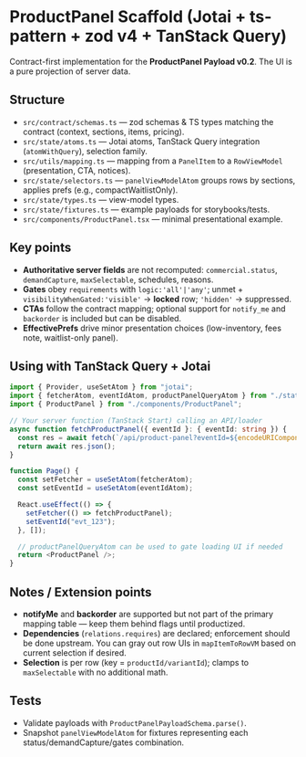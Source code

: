 
# ProductPanel Scaffold (Jotai + ts-pattern + zod v4 + TanStack Query)

Contract-first implementation for the **ProductPanel Payload v0.2**. The UI is a pure projection of server data.

## Structure

- `src/contract/schemas.ts` — zod schemas & TS types matching the contract (context, sections, items, pricing).
- `src/state/atoms.ts` — Jotai atoms, TanStack Query integration (`atomWithQuery`), selection family.
- `src/utils/mapping.ts` — mapping from a `PanelItem` to a `RowViewModel` (presentation, CTA, notices).
- `src/state/selectors.ts` — `panelViewModelAtom` groups rows by sections, applies prefs (e.g., compactWaitlistOnly).
- `src/state/types.ts` — view-model types.
- `src/state/fixtures.ts` — example payloads for storybooks/tests.
- `src/components/ProductPanel.tsx` — minimal presentational example.

## Key points

- **Authoritative server fields** are not recomputed: `commercial.status`, `demandCapture`, `maxSelectable`, schedules, reasons.
- **Gates** obey `requirements` with `logic:'all'|'any'`; unmet + `visibilityWhenGated:'visible'` → **locked** row; `'hidden'` → suppressed.
- **CTAs** follow the contract mapping; optional support for `notify_me` and `backorder` is included but can be disabled.
- **EffectivePrefs** drive minor presentation choices (low-inventory, fees note, waitlist-only panel).

## Using with TanStack Query + Jotai

```ts
import { Provider, useSetAtom } from "jotai";
import { fetcherAtom, eventIdAtom, productPanelQueryAtom } from "./state/atoms";
import { ProductPanel } from "./components/ProductPanel";

// Your server function (TanStack Start) calling an API/loader
async function fetchProductPanel({ eventId }: { eventId: string }) {
  const res = await fetch(`/api/product-panel?eventId=${encodeURIComponent(eventId)}`);
  return await res.json();
}

function Page() {
  const setFetcher = useSetAtom(fetcherAtom);
  const setEventId = useSetAtom(eventIdAtom);

  React.useEffect(() => {
    setFetcher(() => fetchProductPanel);
    setEventId("evt_123");
  }, []);

  // productPanelQueryAtom can be used to gate loading UI if needed
  return <ProductPanel />;
}
```

## Notes / Extension points

- **notifyMe** and **backorder** are supported but not part of the primary mapping table — keep them behind flags until productized.
- **Dependencies** (`relations.requires`) are declared; enforcement should be done upstream. You can gray out row UIs in `mapItemToRowVM` based on current selection if desired.
- **Selection** is per row (key = `productId/variantId`); clamps to `maxSelectable` with no additional math.

## Tests

- Validate payloads with `ProductPanelPayloadSchema.parse()`.
- Snapshot `panelViewModelAtom` for fixtures representing each status/demandCapture/gates combination.
